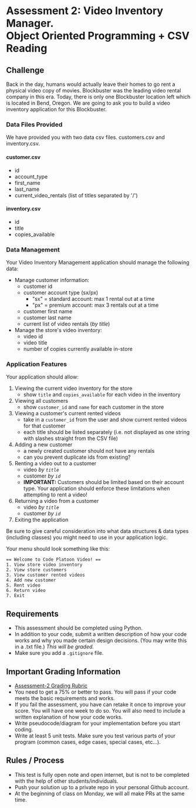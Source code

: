 # Assessment 2: Video Inventory Manager.  <br>Object Oriented Programming + CSV Reading


## Challenge
Back in the day, humans would actually leave their homes to go rent a physical video copy of movies. Blockbuster was the leading video rental company in this era. Today, there is only one Blockbuster location left which is located in Bend, Oregon. We are going to ask you to build a video inventory application for this Blockbuster.

### Data Files Provided
 We have provided you with two data csv files. customers.csv and inventory.csv.

#### customer.csv
- id
- account_type 
- first_name 
- last_name 
- current_video_rentals (list of titles separated by '/')

#### inventory.csv
- id 
- title 
- copies_available 

### Data Management
Your Video Inventory Management application should manage the following data:

- Manage customer information:
  - customer id
  - customer account type (sx/px)
    - "sx" = standard account: max 1 rental out at a time
    - "px" = premium account: max 3 rentals out at a time 
  - customer first name
  - customer last name 
  - current list of video rentals (*by title*)
- Manage the store's video inventory:
  - video id
  - video title
  - number of copies currently available in-store
  
### Application Features
Your application should allow:
1. Viewing the current video inventory for the store
    - show `title` and `copies_available` for each video in the inventory
2. Viewing all customers
    - show `customer_id` and `name` for each customer in the store
3. Viewing a customer's current rented videos
    - take in a `customer_id` from the user and show current rented videos for that customer
    - each title should be listed separately (i.e. not displayed as one string with slashes straight from the CSV file)
4. Adding a new customer
    - a newly created customer should not have any rentals 
    - can you prevent duplicate ids from existing?
5. Renting a video out to a customer
    - video *by `title`*
    - customer *by `id`*
    - **IMPORTANT:** Customers should be limited based on their account type. Your application should enforce these limitations when attempting to rent a video!
6. Returning a video from a customer
    - video *by `title`*
    - customer *by `id`*
7. Exiting the application

Be sure to give careful consideration into what data structures & data types (including classes) you might need to use in your application logic. 

Your menu should look something like this: 
```
== Welcome to Code Platoon Video! ==
1. View store video inventory
2. View store customers
3. View customer rented videos
4. Add new customer
5. Rent video
6. Return video
7. Exit
```


## Requirements
- This assessment should be completed using Python.
- In addition to your code, submit a written description of how your code works and why you made certain design decisions. (You may write this in a .txt file.) *This will be graded.*
- Make sure you add a `.gitignore` file.

## Important Grading Information
- [Assessment-2 Grading Rubric](https://docs.google.com/spreadsheets/d/1AlAQukmB3SS7IyW2hu0zY-9RaQnHY3lLeTi2O1fUb30/edit?usp=sharing)
- You need to get a 75% or better to pass. You will pass if your code meets the basic requirements and works.
- If you fail the assessment, you have can retake it once to improve your score. You will have one week to do so.  You will also need to include a written explanation of how your code works.
- Write pseudocode/diagram for your implementation before you start coding.
- Write at least 5 unit tests. Make sure you test various parts of your program (common cases, edge cases, special cases, etc...).


## Rules / Process
- This test is fully open note and open internet, but is not to be completed with the help of other students/individuals.
- Push your solution up to a private repo in your personal Github account.
- At the beginning of class on Monday, we will all make PRs at the same time.
